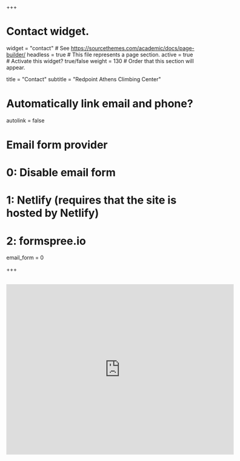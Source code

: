 +++
# Contact widget.
widget = "contact"  # See https://sourcethemes.com/academic/docs/page-builder/
headless = true  # This file represents a page section.
active = true  # Activate this widget? true/false
weight = 130  # Order that this section will appear.

title = "Contact"
subtitle = "Redpoint Athens Climbing Center"

# Automatically link email and phone?
autolink = false

# Email form provider
#   0: Disable email form
#   1: Netlify (requires that the site is hosted by Netlify)
#   2: formspree.io
email_form = 0

+++

<br>
<iframe src="https://www.google.com/maps/embed?pb=!1m14!1m8!1m3!1d392.9334903100263!2d23.727844!3d38.0128695!3m2!1i1024!2i768!4f13.1!3m3!1m2!1s0x14a1a2c2b3392ced%3A0xfa0112090e2f45d9!2sSofianopoulou%203%2C%20Athina%20111%2045!5e0!3m2!1sen!2sgr!4v1592643946083!5m2!1sen!2sgr" width="600" height="450" frameborder="0" style="border:0;" allowfullscreen="" aria-hidden="false" tabindex="0"></iframe>